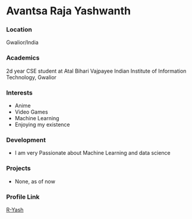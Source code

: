 # Avantsa Raja Yashwanth

### Location

Gwalior/India

### Academics

2d year CSE student at Atal Bihari Vajpayee Indian Institute of Information Technology, Gwalior

### Interests

- Anime
- Video Games
- Machine Learning
- Enjoying my existence

### Development

- I am very Passionate about Machine Learning and data science

### Projects

- None, as of now

### Profile Link

[R-Yash](https://github.com/R-Yash)
